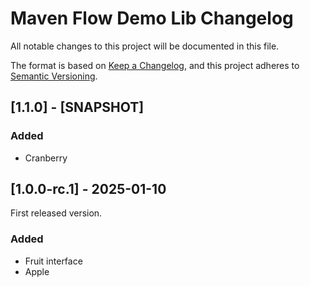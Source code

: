 # Maven Flow Demo Lib Changelog

All notable changes to this project will be documented in this file.

The format is based on [Keep a Changelog](https://keepachangelog.com/en/1.1.0/),
and this project adheres to [Semantic Versioning](https://semver.org/spec/v2.0.0.html).

## [1.1.0] - [SNAPSHOT]

### Added

- Cranberry

## [1.0.0-rc.1] - 2025-01-10

First released version.

### Added

- Fruit interface
- Apple
